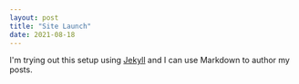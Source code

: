 ```yaml
---
layout: post
title: "Site Launch"
date: 2021-08-18
---
```


I'm trying out this setup using [Jekyll](http://jekyllrb.com) and I can use Markdown to author my posts.